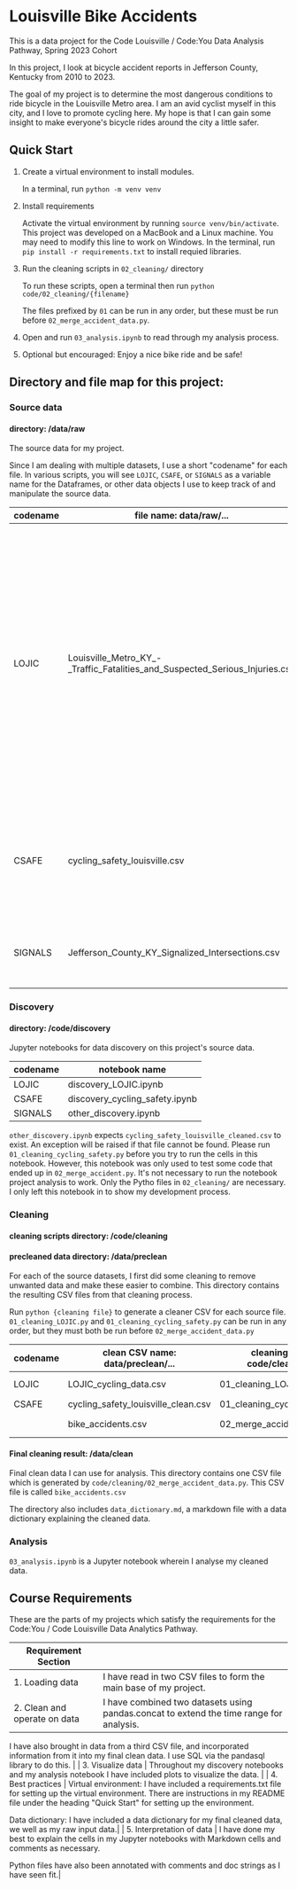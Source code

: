 # Louisville Bike Accidents

This is a data project for the Code Louisville / Code:You Data Analysis Pathway, Spring 2023 Cohort

In this project, I look at bicycle accident reports in Jefferson County, Kentucky from 2010 to 2023.

The goal of my project is to determine the most dangerous conditions to ride bicycle in the Louisville Metro area. I am an avid cyclist myself in this city, and I love to promote cycling here. My hope is that I can gain some insight to make everyone's bicycle rides around the city a little safer.

## Quick Start

1. Create a virtual environment to install modules.

    In a terminal, run `python -m venv venv`
    

1. Install requirements

    Activate the virtual environment by running `source venv/bin/activate`. This project was developed on a MacBook and a Linux machine. You may need to modify this line to work on Windows.
    In the terminal, run `pip install -r requirements.txt` to install requied libraries.

1. Run the cleaning scripts in `02_cleaning/` directory

    To run these scripts, open a terminal then run `python code/02_cleaning/{filename}`

    The files prefixed by `01` can be run in any order, but these must be run before `02_merge_accident_data.py`. 

1. Open and run `03_analysis.ipynb` to read through my analysis process. 

1. Optional but encouraged: Enjoy a nice bike ride and be safe!

## Directory and file map for this project:
### Source data
#### directory: /data/raw

The source data for my project. 

Since I am dealing with multiple datasets, I use a short "codename" for each file. In various scripts, you will see `LOJIC`, `CSAFE`, or `SIGNALS` as a variable name for the Dataframes, or other data objects I use to keep track of and manipulate the source data. 

| codename | file name: data/raw/... | description |
|----------|-----------|-------------|
| LOJIC | Louisville_Metro_KY_-_Traffic_Fatalities_and_Suspected_Serious_Injuries.csv | Crash reports from 2016-2023 (Updated regularly) in Jefferson County, KY. This data was found on the Louisville Open Data portal. It includes reports of all crashes during its timeframe. This includes motor vehicle crashes and pedestrian incidents. |
| CSAFE | cycling_safety_louisville.csv | Crash reports from 2010-2017. This data was part of a European study on cycling safety. |
| SIGNALS | Jefferson_County_KY_Signalized_Intersections.csv | Road intersections in Jefferson County, KY which have traffic lights. |

### Discovery

#### directory: /code/discovery

Jupyter notebooks for data discovery on this project's source data. 

| codename | notebook name |
|----------|---------------|
| LOJIC | discovery_LOJIC.ipynb |
| CSAFE | discovery_cycling_safety.ipynb |
| SIGNALS | other_discovery.ipynb |

`other_discovery.ipynb` expects `cycling_safety_louisville_cleaned.csv` to exist. An exception will be raised if that file cannot be found. Please run `01_cleaning_cycling_safety.py` before you try to run the cells in this notebook. However, this notebook was only used to test some code that ended up in `02_merge_accident.py`. It's not necessary to run the notebook project analysis to work. Only the Pytho files in `02_cleaning/` are necessary. I only left this notebook in to show my development process.

### Cleaning

#### cleaning scripts directory: /code/cleaning
#### precleaned data directory: /data/preclean

For each of the source datasets, I first did some cleaning to remove unwanted data and make these easier to combine. This directory contains the resulting CSV files from that cleaning process.

Run `python {cleaning file}` to generate a cleaner CSV for each source file. `01_cleaning_LOJIC.py` and `01_cleaning_cycling_safety.py` can be run in any order, but they must both be run before `02_merge_accident_data.py`

| codename | clean CSV name: data/preclean/... | cleaning script code/cleaning/... |source file |
|----------|----------------|-----------------|------------|
| LOJIC | LOJIC_cycling_data.csv | 01_cleaning_LOJIC.py | data/raw/Louisville_Metro_KY_-_Traffic_Fatalities_and_Suspected_Serious_Injuries.csv|
| CSAFE | cycling_safety_louisville_clean.csv | 01_cleaning_cycling_safety.py | data/raw/cycling_safety_louisville.csv |
|  | bike_accidents.csv | 02_merge_accident_data.py | preclean/cycling_safety_louisville_cleaned.csv, preclean/LOJIC_cycling_data_cleaned.csv |


#### Final cleaning result: /data/clean

Final clean data I can use for analysis. This directory contains one CSV file which is generated by `code/cleaning/02_merge_accident_data.py`. This CSV file is called `bike_accidents.csv`

The directory also includes `data_dictionary.md`, a markdown file with a data dictionary explaining the cleaned data.

### Analysis

`03_analysis.ipynb` is a Jupyter notebook wherein I analyse my cleaned data.

## Course Requirements

These are the parts of my projects which satisfy the requirements for the Code:You / Code Louisville Data Analytics Pathway.

| Requirement Section |  |
|---------------------|-|
| 1. Loading data | I have read in two CSV files to form the main base of my project. |
| 2. Clean and operate on data | I have combined two datasets using pandas.concat to extend the time range for analysis.

I have also brought in data from a third CSV file, and incorporated information from it into my final clean data. I use SQL via the pandasql library to do this. |
| 3. Visualize data | Throughout my discovery notebooks and my analysis notebook I have included plots to visualize the data. | 
| 4. Best practices | Virtual environment: I have included a requirements.txt file for setting up the virtual environment. There are instructions in my README file under the heading "Quick Start" for setting up the environment. 

Data dictionary: I have included a data dictionary for my final cleaned data, we well as my raw input data.|
| 5. Interpretation of data | I have done my best to explain the cells in my Jupyter notebooks with Markdown cells and comments as necessary.

Python files have also been annotated with comments and doc strings as I have seen fit.| 
